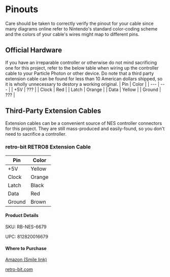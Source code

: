 # Pinouts
Care should be taken to correctly verify the pinout for your cable since many
diagrams online refer to Nintendo's standard color-coding scheme and the colors
of your cable's wires might map to different pins.

## Official Hardware

If you have an irreparable controller or otherwise do not mind sacrificing one for
this project, refer to the below table when wiring up the controller cable to your
Particle Photon or other device. Do note that a third party extension cable can be
found for less than 10 American dollars shipped, so it is wholly unnecessary to
destory a working original.
| Pin   | Color |
| ---   | ---   |
| +5V    | ??? |
| Clock  | Red |
| Latch  | Orange |
| Data   | Yellow |
| Ground | ??? |

## Third-Party Extension Cables
Extension cables can be a convenient source of NES controller connectors for
this project. They are still mass-produced and easily-found, so you don't
need to sacrifice a controller.

### retro-bit RETRO8 Extension Cable
| Pin   | Color |
| ---   | ---   |
| +5V    | Yellow |
| Clock  | Orange |
| Latch  | Black |
| Data   | Red |
| Ground | Brown |

#### Product Details
SKU:    RB-NES-6679

UPC:    812820016679

#### Where to Purchase
[Amazon (Smile link)](https://smile.amazon.com/gp/product/B005IL1E0G)

[retro-bit.com](http://retro-bit.com/accessories/cables/extension-cable-6ft.html)
